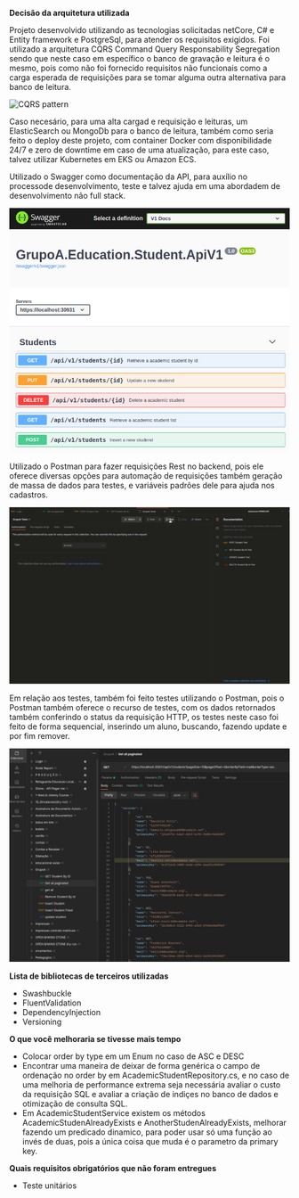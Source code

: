 **Decisão da arquitetura utilizada**

Projeto desenvolvido utilizando as tecnologias solicitadas netCore, C# e Entity framework e PostgreSql, para atender os requisitos exigidos. Foi utilizado a arquitetura CQRS Command Query Responsability Segregation sendo que neste caso em específico o banco de gravação e leitura é o mesmo, pois como não foi fornecido requisitos não funcionais como a carga esperada de requisições para se tomar alguma outra alternativa para banco de leitura.

![CQRS pattern](https://www.macoratti.net/20/08/c_cqrs16.jpg)

Caso necesário, para uma alta cargad e requisição e leituras, um ElasticSearch ou MongoDb para o banco de leitura, também como seria feito o deploy deste projeto, com container Docker com disponibilidade 24/7 e zero de downtime em caso de uma atualização, para este caso, talvez utilizar Kubernetes em EKS ou Amazon ECS.

Utilizado o Swagger como documentação da API, para auxílio no processode desenvolvimento, teste e talvez ajuda em uma abordadem de desenvolvimento não full stack.

![Swagger](https://github.com/eduardojvendruscolo/orbita-challenge-full-stack-web/blob/master/images/swaggerEducationExample.png)

Utilizado o Postman para fazer requisições Rest no backend, pois ele oferece diversas opções para automação de requisições também geração de massa de dados para testes, e variáveis padrões dele para ajuda nos cadastros.

![Postman](https://github.com/eduardojvendruscolo/orbita-challenge-full-stack-web/blob/master/images/postman_tests.gif)

Em relação aos testes, também foi feito testes utilizando o Postman, pois o Postman também oferece o recurso de testes, com os dados retornados também conferindo o status da requisição HTTP, os testes neste caso foi feito de forma sequencial, inserindo um aluno, buscando, fazendo update e por fim remover.

![Teste](https://github.com/eduardojvendruscolo/orbita-challenge-full-stack-web/blob/master/images/postmanEducation.png)

**Lista de bibliotecas de terceiros utilizadas**

- Swashbuckle
- FluentValidation
- DependencyInjection
- Versioning

**O que você melhoraria se tivesse mais tempo**

- Colocar order by type em um Enum no caso de ASC e DESC
- Encontrar uma maneira de deixar de forma genérica o campo de ordenação no order by em AcademicStudentRepository.cs, e no caso de uma melhoria de performance extrema seja necessária avaliar o custo da requisição SQL e avaliar a criação de indiçes no banco de dados e otimização de consulta SQL.
- Em AcademicStudentService existem os métodos AcademicStudenAlreadyExists e AnotherStudenAlreadyExists, melhorar fazendo um predicado dinamico, para poder usar só uma função ao invés de duas, pois a única coisa que muda é o parametro da primary key.

**Quais requisitos obrigatórios que não foram entregues**
- Teste unitários
